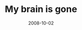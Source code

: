 ---
layout: base.njk
title : 'My brain is gone' 
view_title : 'My brain is gone' 
year : '2008' 
date : '2008-10-02' 
img_file : '/drawing/mybrainisgone.jpg' 
html_file : 'mybrainisgone' 
next_html : 'imtoolonely.html' 
year_order : '441' 
permalink : "title/{{html_file}}.html"
---